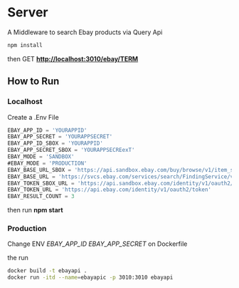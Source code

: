 # Server

A Middleware to search Ebay products via Query Api

```sh
npm install
```

then GET **<http://localhost:3010/ebay/TERM>**

## How to Run

### Localhost

Create a .Env File

```js
EBAY_APP_ID = 'YOURAPPID'
EBAY_APP_SECRET = 'YOURAPPSECRET'
EBAY_APP_ID_SBOX = 'YOURAPPID'
EBAY_APP_SECRET_SBOX = 'YOURAPPSECREexT'
EBAY_MODE = 'SANDBOX'
#EBAY_MODE = 'PRODUCTION'
EBAY_BASE_URL_SBOX = 'https://api.sandbox.ebay.com/buy/browse/v1/item_summary/'
EBAY_BASE_URL = 'https://svcs.ebay.com/services/search/FindingService/v1'
EBAY_TOKEN_SBOX_URL = 'https://api.sandbox.ebay.com/identity/v1/oauth2/token'
EBAY_TOKEN_URL = 'https://api.ebay.com/identity/v1/oauth2/token'
EBAY_RESULT_COUNT = 3
```

then run **npm start**

### Production

Change ENV *EBAY_APP_ID EBAY_APP_SECRET* on Dockerfile

the run

```sh
docker build -t ebayapi .
docker run -itd --name=ebayapic -p 3010:3010 ebayapi
```
